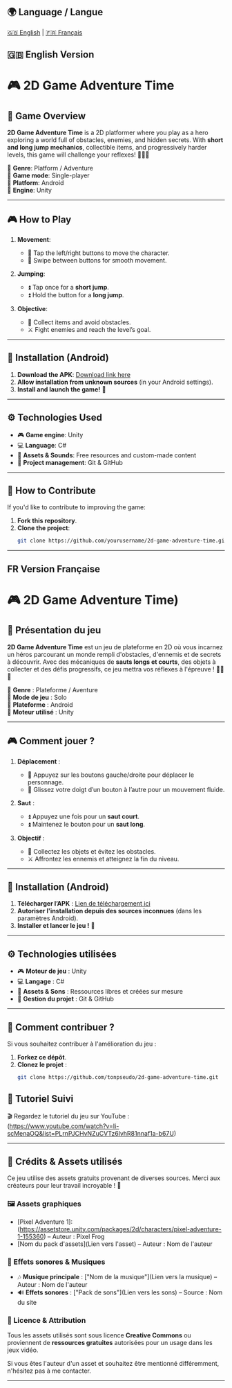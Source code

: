 ## 🌍 Language / Langue

[🇬🇧 English](#english) | [🇫🇷 Français](#francais)

## <a name="english"></a>🇬🇧 English Version

# 🎮 2D Game Adventure Time

## 📖 Game Overview
**2D Game Adventure Time** is a 2D platformer where you play as a hero exploring a world full of obstacles, enemies, and hidden secrets. With **short and long jump mechanics**, collectible items, and progressively harder levels, this game will challenge your reflexes! 🏃‍♂️💨

🔹 **Genre**: Platform / Adventure  
🔹 **Game mode**: Single-player  
🔹 **Platform**: Android  
🔹 **Engine**: Unity  

---

## 🎮 **How to Play**
1. **Movement**:
   - 🔹 Tap the left/right buttons to move the character.
   - 🔹 Swipe between buttons for smooth movement.

2. **Jumping**:
   - ⏫ Tap once for a **short jump**.
   - ⏫ Hold the button for a **long jump**.

3. **Objective**:
   - 💎 Collect items and avoid obstacles.
   - ⚔️ Fight enemies and reach the level’s goal.

---

## 📲 **Installation (Android)**
1. **Download the APK**: [Download link here](https://github.com/daniel149afonso/2d-game-adventure-time/releases/download/game/game.apk)
2. **Allow installation from unknown sources** (in your Android settings).
3. **Install and launch the game!** 🚀

---

## ⚙️ **Technologies Used**
- 🎮 **Game engine**: Unity  
- 💻 **Language**: C#  
- 🎵 **Assets & Sounds**: Free resources and custom-made content  
- 📂 **Project management**: Git & GitHub  

---

## 🚀 **How to Contribute**
If you'd like to contribute to improving the game:
1. **Fork this repository**.
2. **Clone the project**:  
   ```sh
   git clone https://github.com/yourusername/2d-game-adventure-time.git
---
## <a name="francais"></a>FR Version Française

# 🎮 2D Game Adventure Time)

## 📖 Présentation du jeu
**2D Game Adventure Time** est un jeu de plateforme en 2D où vous incarnez un héros parcourant un monde rempli d'obstacles, d'ennemis et de secrets à découvrir. Avec des mécaniques de **sauts longs et courts**, des objets à collecter et des défis progressifs, ce jeu mettra vos réflexes à l'épreuve ! 🏃‍♂️💨

🔹 **Genre** : Plateforme / Aventure  
🔹 **Mode de jeu** : Solo  
🔹 **Plateforme** : Android  
🔹 **Moteur utilisé** : Unity  

---

## 🎮 **Comment jouer ?**
1. **Déplacement** :
   - 🔹 Appuyez sur les boutons gauche/droite pour déplacer le personnage.
   - 🔹 Glissez votre doigt d’un bouton à l’autre pour un mouvement fluide.

2. **Saut** :
   - ⏫ Appuyez une fois pour un **saut court**.
   - ⏫ Maintenez le bouton pour un **saut long**.

3. **Objectif** :
   - 💎 Collectez les objets et évitez les obstacles.
   - ⚔️ Affrontez les ennemis et atteignez la fin du niveau.

---

## 📲 **Installation (Android)**
1. **Télécharger l’APK** : [Lien de téléchargement ici](https://github.com/daniel149afonso/2d-game-adventure-time/releases/download/game/game.apk)
2. **Autoriser l'installation depuis des sources inconnues** (dans les paramètres Android).
3. **Installer et lancer le jeu !** 🚀

---

## ⚙️ **Technologies utilisées**
- 🎮 **Moteur de jeu** : Unity
- 💻 **Langage** : C#  
- 🎵 **Assets & Sons** : Ressources libres et créées sur mesure  
- 📂 **Gestion du projet** : Git & GitHub  

---

## 🚀 **Comment contribuer ?**
Si vous souhaitez contribuer à l'amélioration du jeu :
1. **Forkez ce dépôt**.
2. **Clonez le projet** :  
   ```sh
   git clone https://github.com/tonpseudo/2d-game-adventure-time.git
## 🎥 Tutoriel Suivi
🎬 Regardez le tutoriel du jeu sur YouTube :  
(https://www.youtube.com/watch?v=Ii-scMenaOQ&list=PLrnPJCHvNZuCVTz6lvhR81nnaf1a-b67U)

---

## 🎨 Crédits & Assets utilisés
Ce jeu utilise des assets gratuits provenant de diverses sources. Merci aux créateurs pour leur travail incroyable ! 🙌  

### **🖼️ Assets graphiques**
- [Pixel Adventure 1]:(https://assetstore.unity.com/packages/2d/characters/pixel-adventure-1-155360) – Auteur : Pixel Frog
- [Nom du pack d'assets](Lien vers l'asset) – Auteur : Nom de l'auteur

### **🎵 Effets sonores & Musiques**
- 🎶 **Musique principale** : ["Nom de la musique"](Lien vers la musique) – Auteur : Nom de l'auteur  
- 🔊 **Effets sonores** : ["Pack de sons"](Lien vers les sons) – Source : Nom du site  

### **📜 Licence & Attribution**
Tous les assets utilisés sont sous licence **Creative Commons** ou proviennent de **ressources gratuites** autorisées pour un usage dans les jeux vidéo.  

Si vous êtes l'auteur d'un asset et souhaitez être mentionné différemment, n'hésitez pas à me contacter.  

---



